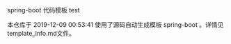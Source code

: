 spring-boot 代码模板 test
    
本仓库于 2019-12-09 00:53:41 使用了源码自动生成模板 spring-boot 。详情见template_info.md文件。
